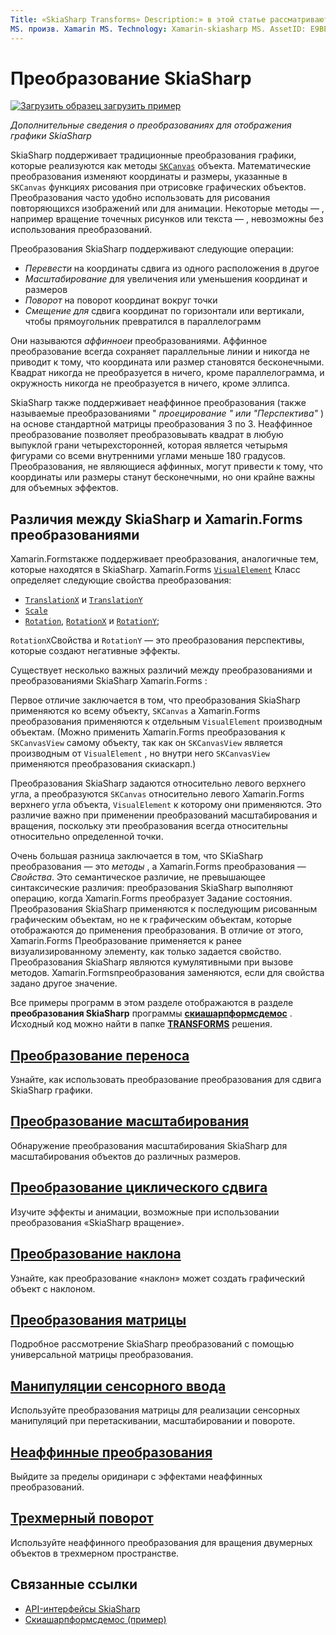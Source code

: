```yaml
---
Title: «SkiaSharp Transforms» Description:» в этой статье рассматриваются преобразования для отображения графики SkiaSharp в Xamarin.Forms приложениях и демонстрируется пример кода.
MS. произв. Xamarin MS. Technology: Xamarin-skiasharp MS. AssetID: E9BE322E-ECB3-4395-AFE4-4474A0F25551 Автор: давидбритч MS. author: дабритч MS. Дата: 03/10/2017 No-Loc: [ Xamarin.Forms , Xamarin.Essentials ]
---
```


# <a name="skiasharp-transforms"></a>Преобразование SkiaSharp

[![Загрузить образец](~/media/shared/download.png) загрузить пример](https://docs.microsoft.com/samples/xamarin/xamarin-forms-samples/skiasharpforms-demos)

_Дополнительные сведения о преобразованиях для отображения графики SkiaSharp_

SkiaSharp поддерживает традиционные преобразования графики, которые реализуются как методы [`SKCanvas`](xref:SkiaSharp.SKCanvas) объекта. Математические преобразования изменяют координаты и размеры, указанные в `SKCanvas` функциях рисования при отрисовке графических объектов. Преобразования часто удобно использовать для рисования повторяющихся изображений или для анимации. Некоторые методы &mdash; , например вращение точечных рисунков или текста &mdash; , невозможны без использования преобразований.

Преобразования SkiaSharp поддерживают следующие операции:

- *Перевести* на координаты сдвига из одного расположения в другое
- *Масштабирование* для увеличения или уменьшения координат и размеров
- *Поворот* на поворот координат вокруг точки
- *Смещение для* сдвига координат по горизонтали или вертикали, чтобы прямоугольник превратился в параллелограмм

Они называются *аффинноеи* преобразованиями. Аффинное преобразование всегда сохраняет параллельные линии и никогда не приводит к тому, что координата или размер становятся бесконечными. Квадрат никогда не преобразуется в ничего, кроме параллелограмма, и окружность никогда не преобразуется в ничего, кроме эллипса.

SkiaSharp также поддерживает неаффинное преобразования (также называемые преобразованиями " *проецирование* *" или "Перспектива"* ) на основе стандартной матрицы преобразования 3 по 3. Неаффинное преобразование позволяет преобразовывать квадрат в любую выпуклой грани четырехсторонней, которая является четырьмя фигурами со всеми внутренними углами меньше 180 градусов. Преобразования, не являющиеся аффинных, могут привести к тому, что координаты или размеры станут бесконечными, но они крайне важны для объемных эффектов.

## <a name="differences-between-skiasharp-and-xamarinforms-transforms"></a>Различия между SkiaSharp и Xamarin.Forms преобразованиями

Xamarin.Formsтакже поддерживает преобразования, аналогичные тем, которые находятся в SkiaSharp. Xamarin.Forms [`VisualElement`](xref:Xamarin.Forms.VisualElement) Класс определяет следующие свойства преобразования:

- [`TranslationX`](xref:Xamarin.Forms.VisualElement.TranslationX) и [`TranslationY`](xref:Xamarin.Forms.VisualElement.TranslationY)
- [`Scale`](xref:Xamarin.Forms.VisualElement.Scale)
- [`Rotation`](xref:Xamarin.Forms.VisualElement.Rotation), [`RotationX`](xref:Xamarin.Forms.VisualElement.RotationX) и [`RotationY`](xref:Xamarin.Forms.VisualElement.RotationY);

`RotationX`Свойства и `RotationY` — это преобразования перспективы, которые создают негативные эффекты.

Существует несколько важных различий между преобразованиями и преобразованиями SkiaSharp Xamarin.Forms :

Первое отличие заключается в том, что преобразования SkiaSharp применяются ко всему объекту, `SKCanvas` а Xamarin.Forms преобразования применяются к отдельным `VisualElement` производным объектам. (Можно применить Xamarin.Forms преобразования к `SKCanvasView` самому объекту, так как он `SKCanvasView` является производным от `VisualElement` , но внутри него `SKCanvasView` применяются преобразования скиаскарп.)

Преобразования SkiaSharp задаются относительно левого верхнего угла, а преобразуются `SKCanvas` относительно левого Xamarin.Forms верхнего угла объекта, `VisualElement` к которому они применяются. Это различие важно при применении преобразований масштабирования и вращения, поскольку эти преобразования всегда относительны относительно определенной точки.

Очень большая разница заключается в том, что SKiaSharp преобразования — это *методы* , а Xamarin.Forms преобразования — *Свойства*. Это семантическое различие, не превышающее синтаксические различия: преобразования SkiaSharp выполняют операцию, когда Xamarin.Forms преобразует Задание состояния. Преобразования SkiaSharp применяются к последующим рисованным графическим объектам, но не к графическим объектам, которые отображаются до применения преобразования. В отличие от этого, Xamarin.Forms Преобразование применяется к ранее визуализированному элементу, как только задается свойство. Преобразования SkiaSharp являются кумулятивными при вызове методов. Xamarin.Formsпреобразования заменяются, если для свойства задано другое значение.

Все примеры программ в этом разделе отображаются в разделе **преобразования SkiaSharp** программы [**скиашарпформсдемос**](https://docs.microsoft.com/samples/xamarin/xamarin-forms-samples/skiasharpforms-demos) . Исходный код можно найти в папке [**TRANSFORMS**](https://github.com/xamarin/xamarin-forms-samples/tree/master/SkiaSharpForms/Demos/Demos/SkiaSharpFormsDemos/Transforms) решения.

## <a name="the-translate-transform"></a>[Преобразование переноса](translate.md)

Узнайте, как использовать преобразование преобразования для сдвига SkiaSharp графики.

## <a name="the-scale-transform"></a>[Преобразование масштабирования](scale.md)

Обнаружение преобразования масштабирования SkiaSharp для масштабирования объектов до различных размеров.

## <a name="the-rotate-transform"></a>[Преобразование циклического сдвига](rotate.md)

Изучите эффекты и анимации, возможные при использовании преобразования «SkiaSharp вращение».

## <a name="the-skew-transform"></a>[Преобразование наклона](skew.md)

Узнайте, как преобразование «наклон» может создать графический объект с наклоном.

## <a name="matrix-transforms"></a>[Преобразования матрицы](matrix.md)

Подробное рассмотрение SkiaSharp преобразований с помощью универсальной матрицы преобразования.

## <a name="touch-manipulations"></a>[Манипуляции сенсорного ввода](touch.md)

Используйте преобразования матрицы для реализации сенсорных манипуляций при перетаскивании, масштабировании и повороте.

## <a name="non-affine-transforms"></a>[Неаффинные преобразования](non-affine.md)

Выйдите за пределы оридинари с эффектами неаффинных преобразований.

## <a name="3d-rotation"></a>[Трехмерный поворот](3d-rotation.md)

Используйте неаффинного преобразования для вращения двумерных объектов в трехмерном пространстве.

## <a name="related-links"></a>Связанные ссылки

- [API-интерфейсы SkiaSharp](https://docs.microsoft.com/dotnet/api/skiasharp)
- [Скиашарпформсдемос (пример)](https://docs.microsoft.com/samples/xamarin/xamarin-forms-samples/skiasharpforms-demos)
